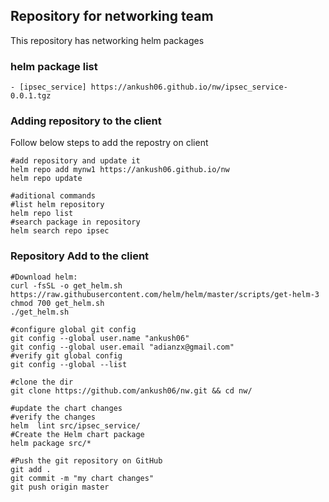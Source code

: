## Repository for networking team

This repository has networking helm packages 

### helm package list 
```
- [ipsec_service] https://ankush06.github.io/nw/ipsec_service-0.0.1.tgz 
```

### Adding repository to the client

Follow below steps to add the repostry on client
```
#add repository and update it
helm repo add mynw1 https://ankush06.github.io/nw
helm repo update

#aditional commands
#list helm repository 
helm repo list
#search package in repository
helm search repo ipsec
```
### Repository Add to the client
```
#Download helm:
curl -fsSL -o get_helm.sh https://raw.githubusercontent.com/helm/helm/master/scripts/get-helm-3
chmod 700 get_helm.sh
./get_helm.sh

#configure global git config
git config --global user.name "ankush06"
git config --global user.email "adianzx@gmail.com"
#verify git global config
git config --global --list

#clone the dir
git clone https://github.com/ankush06/nw.git && cd nw/

#update the chart changes
#verify the changes
helm  lint src/ipsec_service/
#Create the Helm chart package
helm package src/*

#Push the git repository on GitHub
git add . 
git commit -m "my chart changes"
git push origin master                                              

```


